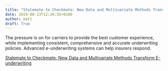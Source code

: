 ```yaml
---
title: "Stalemate to Checkmate: New Data and Multivariate Methods Transform E-underwriting"
date: 2019-08-23T12:26:55+0100
author: matt
draft: True
---
```

The pressure is on for carriers to provide the best customer experience, while implementing consistent, comprehensive and accurate underwriting policies.  Advanced e-underwriting systems can help insurers respond.

[ Stalemate to Checkmate: New Data and Multivariate Methods Transform E-underwriting ]( https://www.rgare.com/knowledge-center/media/articles/stalemate-to-checkmate-new-data-and-multivariate-methods-transform-e-underwriting )
